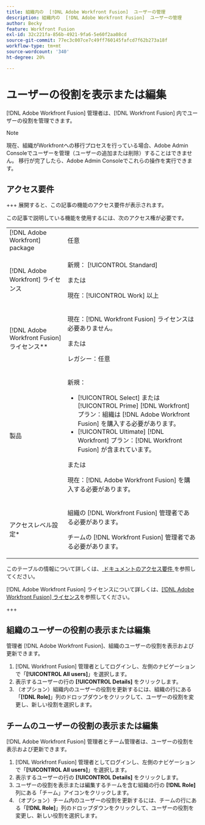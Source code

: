 ```yaml
---
title: 組織内の  [!DNL Adobe Workfront Fusion]  ユーザーの管理
description: 組織内の  [!DNL Adobe Workfront Fusion]  ユーザーの管理
author: Becky
feature: Workfront Fusion
exl-id: 32c221fa-856b-4921-9fa6-5e60f2aa08cd
source-git-commit: 77ec3c007ce7c49ff760145fafcd7f62b273a18f
workflow-type: tm+mt
source-wordcount: '340'
ht-degree: 20%

---
```


# ユーザーの役割を表示または編集

[!DNL Adobe Workfront Fusion] 管理者は、[!DNL Workfront Fusion] 内でユーザーの役割を管理できます。


>[!NOTE]
>
>現在、組織がWorkfrontへの移行プロセスを行っている場合、Adobe Admin Consoleでユーザーを管理（ユーザーの追加または削除）することはできません。 移行が完了したら、Adobe Admin Consoleでこれらの操作を実行できます。

## アクセス要件

+++ 展開すると、この記事の機能のアクセス要件が表示されます。

この記事で説明している機能を使用するには、次のアクセス権が必要です。

<table style="table-layout:auto">
 <col> 
 <col> 
 <tbody> 
  <tr> 
   <td role="rowheader">[!DNL Adobe Workfront] package</td> 
   <td> <p>任意</p> </td> 
  </tr> 
  <tr data-mc-conditions=""> 
   <td role="rowheader">[!DNL Adobe Workfront] ライセンス</td> 
   <td> <p>新規： [!UICONTROL Standard]</p><p>または</p><p>現在：[!UICONTROL Work] 以上</p> </td> 
  </tr> 
  <tr> 
   <td role="rowheader">[!DNL Adobe Workfront Fusion] ライセンス**</td> 
   <td>
   <p>現在：[!DNL Workfront Fusion] ライセンスは必要ありません。</p>
   <p>または</p>
   <p>レガシー：任意 </p>
   </td> 
  </tr> 
  <tr> 
   <td role="rowheader">製品</td> 
   <td>
   <p>新規：</p> <ul><li>[!UICONTROL Select] または [!UICONTROL Prime] [!DNL Workfront] プラン：組織は [!DNL Adobe Workfront Fusion] を購入する必要があります。</li><li>[!UICONTROL Ultimate] [!DNL Workfront] プラン：[!DNL Workfront Fusion] が含まれています。</li></ul>
   <p>または</p>
   <p>現在：[!DNL Adobe Workfront Fusion] を購入する必要があります。</p>
   </td> 
  </tr>
  <tr data-mc-conditions=""> 
   <td role="rowheader">アクセスレベル設定*</td>

<td> 
     <p>組織の [!DNL Workfront Fusion] 管理者である必要があります。</p>
     <p>チームの [!DNL Workfront Fusion] 管理者である必要があります。</p>
   </td> 
  </tr> 
   </td> 
  </tr> 
 </tbody> 
</table>

このテーブルの情報について詳しくは、[ ドキュメントのアクセス要件 ](/help/workfront-fusion/references/licenses-and-roles/access-level-requirements-in-documentation.md) を参照してください。

[!DNL Adobe Workfront Fusion] ライセンスについて詳しくは、[[!DNL Adobe Workfront Fusion] ライセンス](/help/workfront-fusion/set-up-and-manage-workfront-fusion/licensing-operations-overview/license-automation-vs-integration.md)を参照してください。

+++

## 組織のユーザーの役割の表示または編集

管理者 [!DNL Adobe Workfront Fusion]、組織のユーザーの役割を表示および更新できます。

1. [!DNL Workfront Fusion] 管理者としてログインし、左側のナビゲーションで「**[!UICONTROL All users]**」を選択します。
1. 表示するユーザーの行の **[!UICONTROL Details]** をクリックします。
1. （オプション）組織内のユーザーの役割を更新するには、組織の行にある「**[!DNL Role]**」列のドロップダウンをクリックして、ユーザーの役割を変更し、新しい役割を選択します。

## チームのユーザーの役割の表示または編集

[!DNL Adobe Workfront Fusion] 管理者とチーム管理者は、ユーザーの役割を表示および更新できます。

1. [!DNL Workfront Fusion] 管理者としてログインし、左側のナビゲーションで「**[!UICONTROL All users]**」を選択します。
1. 表示するユーザーの行の **[!UICONTROL Details]** をクリックします。
1. ユーザーの役割を表示または編集するチームを含む組織の行の **[!DNL Role]** 列にある「チーム」アイコンをクリックします。
1. （オプション）チーム内のユーザーの役割を更新するには、チームの行にある「**[!DNL Role]**」列のドロップダウンをクリックして、ユーザーの役割を変更し、新しい役割を選択します。
